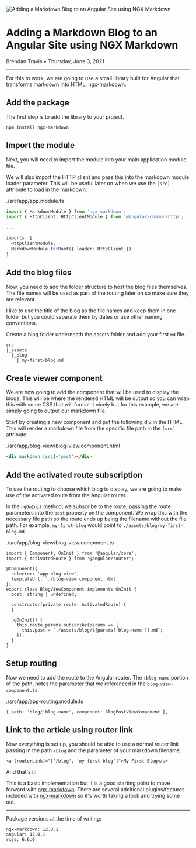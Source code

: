 ![Adding a Markdown Blog to an Angular Site using NGX Markdown](assets/images/blog/adding-a-markdown-blog-to-an-angular-site-using-ngx-markdown_700x394.jpg "Adding a Markdown Blog to an Angular Site using NGX Markdown")
# Adding a Markdown Blog to an Angular Site using NGX Markdown
Brendan Travis • Thursday, June 3, 2021

---
For this to work, we are going to use a small library built for Angular that transforms markdown into HTML: [ngx-markdown](https://www.npmjs.com/package/ngx-markdown).

## Add the package
The first step is to add the library to your project.

<p class='pre-filepath'></p>

```
npm install ngx-markdown
```

## Import the module
Next, you will need to import the module into your main application module file.

We will also import the HTTP client and pass this into the markdown module loader parameter.
This will be useful later on when we use the `[src]` attribute to load in the markdown.

<p class='pre-filepath'>./src/app/app.module.ts</p>

```typescript
import { MarkdownModule } from 'ngx-markdown';
import { HttpClient, HttpClientModule } from '@angular/common/http';

...

imports: [
  HttpClientModule,
  MarkdownModule.forRoot({ loader: HttpClient })
]
```

## Add the blog files
Now, you need to add the folder structure to host the blog files themselves.
The file names will be used as part of the routing later on so make sure they
are relevant.

I like to use the title of the blog as the file names and keep them in one
folder but you could separate them by dates or use other naming conventions.

Create a blog folder underneath the assets folder and add your first `md` file.

<p class='pre-filepath'></p>

```
src
|_assets
  |_blog
    |_my-first-blog.md

```

## Create viewer component

We are now going to add the component that will be used to display the blogs.
This will be where the rendered HTML will be output so you can wrap this with some
CSS that will format it nicely but for this example, we are simply going to output
our markdown file.

Start by creating a new component and put the following div in the HTML.
This will render a markdown file from the specific file path in the `[src]` attribute.

<p class='pre-filepath'>./src/app/blog-view/blog-view.component.html</p>

```html
<div markdown [src]='post'></div>
```

## Add the activated route subscription

To use the routing to choose which blog to display, we are going to make use
of the activated route from the Angular router.

In the `ngOnInit` method, we subscribe to the route, passing the route parameters into
the `post` property on the component. We wrap this with the necessary file path so
the route ends up being the filename without the file path. For example, `my-first-blog`
would point to `./assets/blog/my-first-blog.md`.

<p class='pre-filepath'>./src/app/blog-view/blog-view.component.ts</p>

```
import { Component, OnInit } from '@angular/core';
import { ActivatedRoute } from '@angular/router';

@Component({
  selector: 'app-blog-view',
  templateUrl: './blog-view.component.html'
})
export class BlogViewComponent implements OnInit {
  post: string | undefined;

  constructor(private route: ActivatedRoute) {
  }

  ngOnInit() {
    this.route.params.subscribe(params => {
      this.post = `./assets/blog/${params['blog-name']}.md`;
    });
  }
}
```

## Setup routing

Now we need to add the route to the Angular router.
The `:blog-name` portion of the path, notes the parameter that we referenced
in the `blog-view-component.ts`.

<p class='pre-filepath'>./src/app/app-routing.module.ts</p>

```
{ path: 'blog/:blog-name', component: BlogPostViewComponent },
```


## Link to the article using router link

Now everything is set up, you should be able to use a normal router link
passing in the path `/blog` and the parameter of your markdown filename.

<p class='pre-filepath'></p>

```
<a [routerLink]="['/blog', 'my-first-blog']">My First Blog</a>
```

And that's it!

This is a basic implementation but it is a good starting point to move forward
with [ngx-markdown](https://www.npmjs.com/package/ngx-markdown). There are several additional plugins/features included with [ngx-markdown](https://www.npmjs.com/package/ngx-markdown)
so it's worth taking a look and trying some out.

---

Package versions at the time of writing:

<p class='pre-filepath'></p>

```
ngx-markdown: 12.0.1
angular: 12.0.1
rxjs: 6.6.0
```
